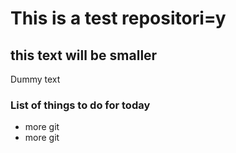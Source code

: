 # This is a test repositori=y

## this text will be smaller

Dummy text

### List of things to do for today

* more git 
* more git 


